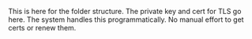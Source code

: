 This is here for the folder structure. The private key and cert for TLS go here. The system handles this programmatically. No manual effort to get certs or renew them.